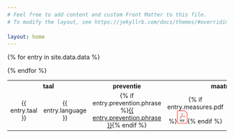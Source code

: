 ```yaml
---
# Feel free to add content and custom Front Matter to this file.
# To modify the layout, see https://jekyllrb.com/docs/themes/#overriding-theme-defaults

layout: home
---
```


<style type="text/css">
th, td {
  text-align: center;
}
</style>

<table>
<tr>
  <th colspan="2">taal</th>
  <th>preventie</th>
  <th colspan="2">maatregelen</th>
</tr>

{% for entry in site.data.data %}
<tr>
  <td>{{ entry.taal }}</td>
  <td>{{ entry.language }}</td>
  <td>{% if entry.prevention.phrase %}<a href="{{ entry.prevention.url }}">{{ entry.prevention.phrase }}</a>{% endif %}</td>
  <td>{% if entry.measures.pdf %}<a href="{{ entry.measures.pdf }}"><img src="pdf.svg" height="30"></a>{% endif %}</td>
  <td>{% if entry.measures.audio %}<a href="{{ entry.measures.audio }}"><img src="audio.svg" height="30"></a>{% endif %}</td>
</tr>
{% endfor %}

</table>
